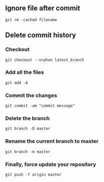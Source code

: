 ## Ignore file after commit
`git rm -cached filename`

## Delete commit history

### Checkout

`git checkout --orphan latest_branch`

### Add all the files

`git add -A`

### Commit the changes

`git commit -am "commit message"`

### Delete the branch

`git branch -D master`

### Rename the current branch to master

`git branch -m master`

### Finally, force update your repository

`git push -f origin master`

